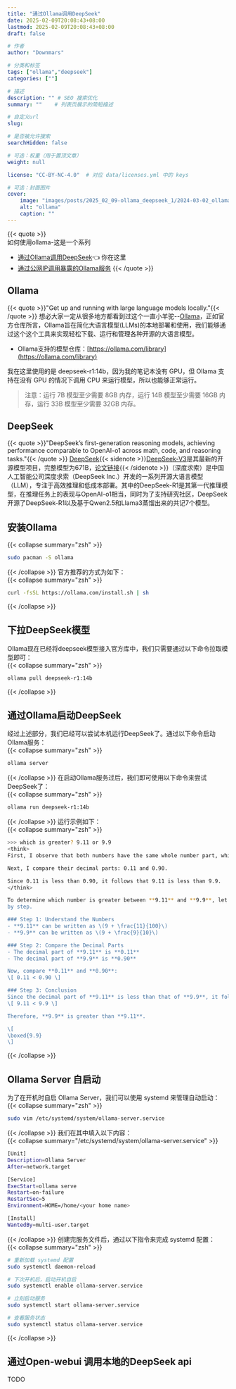 ```yaml
---
title: "通过Ollama调用DeepSeek"
date: 2025-02-09T20:08:43+08:00
lastmod: 2025-02-09T20:08:43+08:00
draft: false

# 作者
author: "Downmars"

# 分类和标签
tags: ["ollama","deepseek"]
categories: [""]

# 描述
description: "" # SEO 搜索优化
summary: ""    # 列表页展示的简短描述

# 自定义url
slug:

# 是否被允许搜索
searchHidden: false

# 可选：权重（用于置顶文章）
weight: null

license: "CC-BY-NC-4.0"  # 对应 data/licenses.yml 中的 keys

# 可选：封面图片
cover:
    image: "images/posts/2025_02_09-ollama_deepseek_1/2024-03-02_ollama.webp"
    alt: "ollama"
    caption: ""
---
```


{{< quote >}}  
如何使用ollama-这是一个系列  
- [通过Ollama调用DeepSeek](.):point_left: 你在这里
- [通过公网IP调用暴露的Ollama服务](../2025_02_21-using_public_ip_to_freely_access_ollama)
{{< /quote >}}

## Ollama  
{{< quote >}}"Get up and running with large language models locally."{{< /quote >}}
想必大家一定从很多地方都看到过这个一直小羊驼--[Ollama](https://github.com/ollama/ollama)，正如官方仓库所言，Ollama旨在简化大语言模型(LLMs)的本地部署和使用，我们能够通过这个这个工具来实现轻松下载、运行和管理各种开源的大语言模型。  
- Ollama支持的模型仓库：[https://ollama.com/library](https://ollama.com/library)  

我在这里使用的是 deepseek-r1:14b，因为我的笔记本没有 GPU，但 Ollama 支持在没有 GPU 的情况下调用 CPU 来运行模型，所以也能够正常运行。  
> 注意：运行 7B 模型至少需要 8GB 内存，运行 14B 模型至少需要 16GB 内存，运行 33B 模型至少需要 32GB 内存。  

## DeepSeek  
{{< quote >}}"DeepSeek’s first-generation reasoning models, achieving performance comparable to OpenAI-o1 across math, code, and reasoning tasks."{{< /quote >}}
[DeepSeek](https://www.deepseek.com/){{< sidenote >}}[DeepSeek-V3](https://github.com/deepseek-ai/DeepSeek-V3)是其最新的开源模型项目，完整模型为671B，[论文链接](https://github.com/deepseek-ai/DeepSeek-V3/blob/main/DeepSeek_V3.pdf){{< /sidenote >}}（深度求索）是中国人工智能公司深度求索（DeepSeek Inc.）开发的一系列开源大语言模型（LLM），专注于高效推理和低成本部署。其中的DeepSeek-R1是其第一代推理模型，在推理任务上的表现与OpenAI-o1相当，同时为了支持研究社区，DeepSeek开源了DeepSeek-R1以及基于Qwen2.5和Llama3蒸馏出来的共记7个模型。

## 安装Ollama  
{{< collapse summary="zsh" >}}  
```bash  
sudo pacman -S ollama  
```
{{< /collapse >}}
官方推荐的方式为如下：  
{{< collapse summary="zsh" >}}  
```bash  
curl -fsSL https://ollama.com/install.sh | sh  
```
{{< /collapse >}}

## 下拉DeepSeek模型  
Ollama现在已经将deepseek模型接入官方库中，我们只需要通过以下命令拉取模型即可：  
{{< collapse summary="zsh" >}}  
```bash  
ollama pull deepseek-r1:14b
```
{{< /collapse >}}

## 通过Ollama启动DeepSeek  
经过上述部分，我们已经可以尝试本机运行DeepSeek了。通过以下命令启动Ollama服务：  
{{< collapse summary="zsh" >}}  
```bash  
ollama server  
```
{{< /collapse >}}
在启动Ollama服务过后，我们即可使用以下命令来尝试DeepSeek了：  
{{< collapse summary="zsh" >}}  
```bash  
ollama run deepseek-r1:14b
```
{{< /collapse >}}
运行示例如下：  
{{< collapse summary="zsh" >}}  
```bash  
>>> which is greater? 9.11 or 9.9
<think>
First, I observe that both numbers have the same whole number part, which is 9.

Next, I compare their decimal parts: 0.11 and 0.90.

Since 0.11 is less than 0.90, it follows that 9.11 is less than 9.9.
</think>

To determine which number is greater between **9.11** and **9.9**, let's compare them step 
by step.

### Step 1: Understand the Numbers
- **9.11** can be written as \(9 + \frac{11}{100}\)
- **9.9** can be written as \(9 + \frac{9}{10}\)

### Step 2: Compare the Decimal Parts
- The decimal part of **9.11** is **0.11**
- The decimal part of **9.9** is **0.90**

Now, compare **0.11** and **0.90**:
\[ 0.11 < 0.90 \]

### Step 3: Conclusion
Since the decimal part of **9.11** is less than that of **9.9**, it follows that:
\[ 9.11 < 9.9 \]

Therefore, **9.9** is greater than **9.11**.

\[
\boxed{9.9}
\]
```
{{< /collapse >}}

## Ollama Server 自启动  
为了在开机时自启 Ollama Server，我们可以使用 systemd 来管理自动启动：  
{{< collapse summary="zsh" >}}  
```bash  
sudo vim /etc/systemd/system/ollama-server.service
```
{{< /collapse >}}
我们在其中填入以下内容：  
{{< collapse summary="/etc/systemd/system/ollama-server.service" >}}  
```bash  
[Unit]
Description=Ollama Server
After=network.target

[Service]
ExecStart=ollama serve
Restart=on-failure
RestartSec=5
Environment=HOME=/home/<your home name>

[Install]
WantedBy=multi-user.target
```
{{< /collapse >}}
 创建完服务文件后，通过以下指令来完成 systemd 配置：  
{{< collapse summary="zsh" >}}  
```bash  
# 重新加载 systemd 配置
sudo systemctl daemon-reload

# 下次开机后，启动开机自启
sudo systemctl enable ollama-server.service

# 立刻启动服务
sudo systemctl start ollama-server.service

# 查看服务状态
sudo systemctl status ollama-server.service
```
{{< /collapse >}}

## 通过Open-webui 调用本地的DeepSeek api  
TODO




